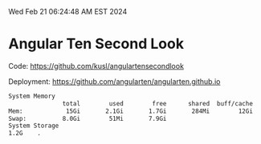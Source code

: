 Wed Feb 21 06:24:48 AM EST 2024

# Angular Ten Second Look

Code: https://github.com/kusl/angulartensecondlook

Deployment: https://github.com/angularten/angularten.github.io

```bash
System Memory
               total        used        free      shared  buff/cache   available
Mem:            15Gi       2.1Gi       1.7Gi       284Mi        12Gi        13Gi
Swap:          8.0Gi        51Mi       7.9Gi
System Storage
1.2G	.
```
```bash
